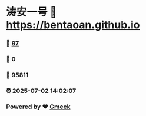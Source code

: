 # 涛安一号 :link: https://bentaoan.github.io 
### :page_facing_up: [97](https://bentaoan.github.io/tag.html) 
### :speech_balloon: 0 
### :hibiscus: 95811 
### :alarm_clock: 2025-07-02 14:02:07 
### Powered by :heart: [Gmeek](https://github.com/Meekdai/Gmeek)
